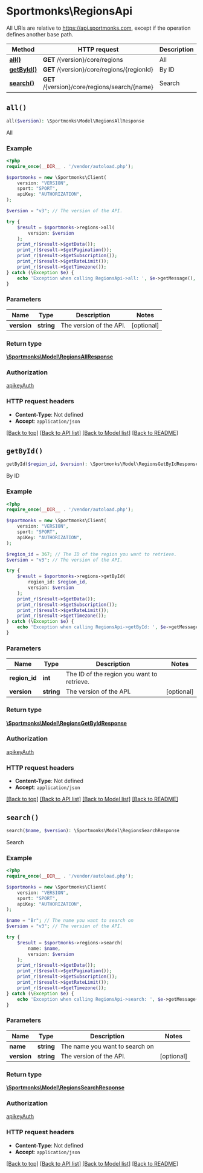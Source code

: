 # Sportmonks\RegionsApi

All URIs are relative to https://api.sportmonks.com, except if the operation defines another base path.

| Method | HTTP request | Description |
| ------------- | ------------- | ------------- |
| [**all()**](RegionsApi.md#all) | **GET** /{version}/core/regions | All |
| [**getById()**](RegionsApi.md#getById) | **GET** /{version}/core/regions/{regionId} | By ID |
| [**search()**](RegionsApi.md#search) | **GET** /{version}/core/regions/search/{name} | Search |


## `all()`

```php
all($version): \Sportmonks\Model\RegionsAllResponse
```

All

### Example

```php
<?php
require_once(__DIR__ . '/vendor/autoload.php');

$sportmonks = new \Sportmonks\Client(
    version: "VERSION",
    sport: "SPORT",
    apiKey: "AUTHORIZATION",
);

$version = "v3"; // The version of the API.

try {
    $result = $sportmonks->regions->all(
        version: $version
    );
    print_r($result->$getData());
    print_r($result->$getPagination());
    print_r($result->$getSubscription());
    print_r($result->$getRateLimit());
    print_r($result->$getTimezone());
} catch (\Exception $e) {
    echo 'Exception when calling RegionsApi->all: ', $e->getMessage(), PHP_EOL;
}

```

### Parameters

| Name | Type | Description  | Notes |
| ------------- | ------------- | ------------- | ------------- |
| **version** | **string**| The version of the API. | [optional] |

### Return type

[**\Sportmonks\Model\RegionsAllResponse**](../Model/RegionsAllResponse.md)

### Authorization

[apikeyAuth](../../README.md#apikeyAuth)

### HTTP request headers

- **Content-Type**: Not defined
- **Accept**: `application/json`

[[Back to top]](#) [[Back to API list]](../../README.md#endpoints)
[[Back to Model list]](../../README.md#models)
[[Back to README]](../../README.md)

## `getById()`

```php
getById($region_id, $version): \Sportmonks\Model\RegionsGetByIdResponse
```

By ID

### Example

```php
<?php
require_once(__DIR__ . '/vendor/autoload.php');

$sportmonks = new \Sportmonks\Client(
    version: "VERSION",
    sport: "SPORT",
    apiKey: "AUTHORIZATION",
);

$region_id = 367; // The ID of the region you want to retrieve.
$version = "v3"; // The version of the API.

try {
    $result = $sportmonks->regions->getById(
        region_id: $region_id, 
        version: $version
    );
    print_r($result->$getData());
    print_r($result->$getSubscription());
    print_r($result->$getRateLimit());
    print_r($result->$getTimezone());
} catch (\Exception $e) {
    echo 'Exception when calling RegionsApi->getById: ', $e->getMessage(), PHP_EOL;
}

```

### Parameters

| Name | Type | Description  | Notes |
| ------------- | ------------- | ------------- | ------------- |
| **region_id** | **int**| The ID of the region you want to retrieve. | |
| **version** | **string**| The version of the API. | [optional] |

### Return type

[**\Sportmonks\Model\RegionsGetByIdResponse**](../Model/RegionsGetByIdResponse.md)

### Authorization

[apikeyAuth](../../README.md#apikeyAuth)

### HTTP request headers

- **Content-Type**: Not defined
- **Accept**: `application/json`

[[Back to top]](#) [[Back to API list]](../../README.md#endpoints)
[[Back to Model list]](../../README.md#models)
[[Back to README]](../../README.md)

## `search()`

```php
search($name, $version): \Sportmonks\Model\RegionsSearchResponse
```

Search

### Example

```php
<?php
require_once(__DIR__ . '/vendor/autoload.php');

$sportmonks = new \Sportmonks\Client(
    version: "VERSION",
    sport: "SPORT",
    apiKey: "AUTHORIZATION",
);

$name = "Br"; // The name you want to search on
$version = "v3"; // The version of the API.

try {
    $result = $sportmonks->regions->search(
        name: $name, 
        version: $version
    );
    print_r($result->$getData());
    print_r($result->$getPagination());
    print_r($result->$getSubscription());
    print_r($result->$getRateLimit());
    print_r($result->$getTimezone());
} catch (\Exception $e) {
    echo 'Exception when calling RegionsApi->search: ', $e->getMessage(), PHP_EOL;
}

```

### Parameters

| Name | Type | Description  | Notes |
| ------------- | ------------- | ------------- | ------------- |
| **name** | **string**| The name you want to search on | |
| **version** | **string**| The version of the API. | [optional] |

### Return type

[**\Sportmonks\Model\RegionsSearchResponse**](../Model/RegionsSearchResponse.md)

### Authorization

[apikeyAuth](../../README.md#apikeyAuth)

### HTTP request headers

- **Content-Type**: Not defined
- **Accept**: `application/json`

[[Back to top]](#) [[Back to API list]](../../README.md#endpoints)
[[Back to Model list]](../../README.md#models)
[[Back to README]](../../README.md)
